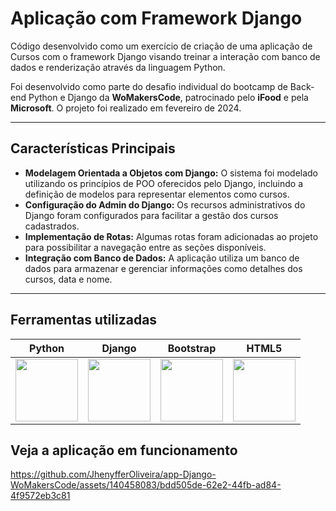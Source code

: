 ﻿# Aplicação com Framework Django

Código desenvolvido como um exercício de criação de uma aplicação de Cursos com o framework Django visando treinar a interação com banco de dados e renderização através da linguagem Python. 

Foi desenvolvido como parte do desafio individual do bootcamp de Back-end Python e Django da **WoMakersCode**, patrocinado pelo **iFood** e pela **Microsoft**. O projeto foi realizado em fevereiro de 2024.

---

## Características Principais

+ **Modelagem Orientada a Objetos com Django:** O sistema foi modelado utilizando os princípios de POO oferecidos pelo Django, incluindo a definição de modelos para representar elementos como cursos.
+ **Configuração do Admin do Django:** Os recursos administrativos do Django foram configurados para facilitar a gestão dos cursos cadastrados.
+ **Implementação de Rotas:** Algumas rotas foram adicionadas ao projeto para possibilitar a navegação entre as seções disponíveis.
+ **Integração com Banco de Dados:** A aplicação utiliza um banco de dados para armazenar e gerenciar informações como detalhes dos cursos, data e nome.

---

## Ferramentas utilizadas

| Python | Django |Bootstrap | HTML5 | 
| ------ | ------ |--------- | ----- | 
| <img src="https://s3.dualstack.us-east-2.amazonaws.com/pythondotorg-assets/media/files/python-logo-only.svg" width="100"> | <img src="https://static-00.iconduck.com/assets.00/django-icon-1606x2048-lwmw1z73.png" width="100"> | <img src="https://upload.wikimedia.org/wikipedia/commons/b/b2/Bootstrap_logo.svg" width="100"> | <img src="https://upload.wikimedia.org/wikipedia/commons/6/61/HTML5_logo_and_wordmark.svg" width="100"> |


## Veja a aplicação em funcionamento

https://github.com/JhenyfferOliveira/app-Django-WoMakersCode/assets/140458083/bdd505de-62e2-44fb-ad84-4f9572eb3c81
